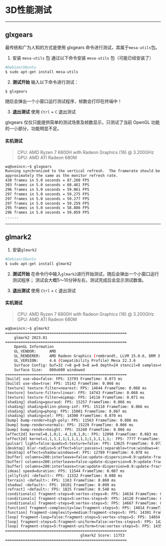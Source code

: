 # 3D性能测试
---
## glxgears
最传统和广为人知的方式是使用 glxgears 命令进行测试，其属于`mesa-utils`包。

1. 安装 `mesa-utils` 包
通过以下命令安装 `mesa-utils` 包（可能已经安装了）
```bash
#Debian/Ubuntu
$ sudo apt-get install mesa-utils
```
2. **测试开始**
输入以下命令进行测试：
```bash
$ glxgears
```
随后会弹出一个小窗口运行测试程序，帧数会打印在终端中！

3. **退出测试**
使用 `Ctrl` + `C` 退出测试

glxgears 仅仅只能提供简单的测试场景及帧数显示，只测试了当前 OpenGL 功能的一小部分，功能明显不足。

#### 实机测试
> CPU: AMD Ryzen 7 6800H with Radeon Graphics (16) @ 3.200GHz 
> GPU: AMD ATI Radeon 680M 
```bash
wq@ueincn:~$ glxgears
Running synchronized to the vertical refresh.  The framerate should be
approximately the same as the monitor refresh rate.
438 frames in 5.0 seconds = 87.260 FPS
303 frames in 5.0 seconds = 60.461 FPS
296 frames in 5.0 seconds = 59.061 FPS
297 frames in 5.0 seconds = 59.275 FPS
297 frames in 5.0 seconds = 59.277 FPS
297 frames in 5.0 seconds = 59.259 FPS
295 frames in 5.0 seconds = 58.886 FPS
296 frames in 5.0 seconds = 59.059 FPS
......
```
---
## glmark2

1. 安装`glmark2`
```bash
#Debian/Ubuntu
$ sudo apt-get install glmark2
```
2. **测试开始**
   在命令行中输入`glmark2`进行开始测试，随后会弹出一个小窗口运行测试程序；
   测试会大概5～10分钟左右，测试完成后会显示测试数值。
   
3. **退出测试**
   使用 `Ctrl` + `C` 退出测试
   
#### 实机测试
> CPU: AMD Ryzen 7 6800H with Radeon Graphics (16) @ 3.200GHz 
> GPU: AMD ATI Radeon 680M 
```bash
wq@ueincn:~$ glmark2 
=======================================================
    glmark2 2023.01
=======================================================
    OpenGL Information
    GL_VENDOR:      AMD
    GL_RENDERER:    AMD Radeon Graphics (rembrandt, LLVM 15.0.6, DRM 3.49, 6.1.0-10-amd64)
    GL_VERSION:     4.6 (Compatibility Profile) Mesa 22.3.6
    Surface Config: buf=32 r=8 g=8 b=8 a=8 depth=24 stencil=0 samples=0
    Surface Size:   800x600 windowed
=======================================================
[build] use-vbo=false: FPS: 13793 FrameTime: 0.073 ms
[build] use-vbo=true: FPS: 15142 FrameTime: 0.066 ms
[texture] texture-filter=nearest: FPS: 14644 FrameTime: 0.068 ms
[texture] texture-filter=linear: FPS: 14743 FrameTime: 0.068 ms
[texture] texture-filter=mipmap: FPS: 14116 FrameTime: 0.071 ms
[shading] shading=gouraud: FPS: 15257 FrameTime: 0.066 ms
[shading] shading=blinn-phong-inf: FPS: 15110 FrameTime: 0.066 ms
[shading] shading=phong: FPS: 15001 FrameTime: 0.067 ms
[shading] shading=cel: FPS: 14300 FrameTime: 0.070 ms
[bump] bump-render=high-poly: FPS: 11563 FrameTime: 0.086 ms
[bump] bump-render=normals: FPS: 15229 FrameTime: 0.066 ms
[bump] bump-render=height: FPS: 15240 FrameTime: 0.066 ms
[effect2d] kernel=0,1,0;1,-4,1;0,1,0;: FPS: 12098 FrameTime: 0.083 ms
[effect2d] kernel=1,1,1,1,1;1,1,1,1,1;1,1,1,1,1;: FPS: 7777 FrameTime: 0.129 ms
[pulsar] light=false:quads=5:texture=false: FPS: 13625 FrameTime: 0.073 ms
[desktop] blur-radius=5:effect=blur:passes=1:separable=true:windows=4: FPS: 7571 FrameTime: 0.132 ms
[desktop] effect=shadow:windows=4: FPS: 12789 FrameTime: 0.078 ms
[buffer] columns=200:interleave=false:update-dispersion=0.9:update-fraction=0.5:update-method=map: FPS: 2549 FrameTime: 0.392 ms
[buffer] columns=200:interleave=false:update-dispersion=0.9:update-fraction=0.5:update-method=subdata: FPS: 3145 FrameTime: 0.318 ms
[buffer] columns=200:interleave=true:update-dispersion=0.9:update-fraction=0.5:update-method=map: FPS: 3880 FrameTime: 0.258 ms
[ideas] speed=duration: FPS: 11544 FrameTime: 0.087 ms
[jellyfish] <default>: FPS: 11332 FrameTime: 0.088 ms
[terrain] <default>: FPS: 1163 FrameTime: 0.860 ms
[shadow] <default>: FPS: 10101 FrameTime: 0.099 ms
[refract] <default>: FPS: 1825 FrameTime: 0.548 ms
[conditionals] fragment-steps=0:vertex-steps=0: FPS: 14634 FrameTime: 0.068 ms
[conditionals] fragment-steps=5:vertex-steps=0: FPS: 14120 FrameTime: 0.071 ms
[conditionals] fragment-steps=0:vertex-steps=5: FPS: 14667 FrameTime: 0.068 ms
[function] fragment-complexity=low:fragment-steps=5: FPS: 14014 FrameTime: 0.071 ms
[function] fragment-complexity=medium:fragment-steps=5: FPS: 14301 FrameTime: 0.070 ms
[loop] fragment-loop=false:fragment-steps=5:vertex-steps=5: FPS: 14034 FrameTime: 0.071 ms
[loop] fragment-steps=5:fragment-uniform=false:vertex-steps=5: FPS: 14254 FrameTime: 0.070 ms
[loop] fragment-steps=5:fragment-uniform=true:vertex-steps=5: FPS: 14352 FrameTime: 0.070 ms
=======================================================
                                  glmark2 Score: 11753 
=======================================================
```